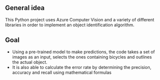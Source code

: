 ## General idea
This Python project uses Azure Computer Vision and a variety of different libraries in order to implement an object identification algorithm. 

## Goal
* Using a pre-trained model to make predictions, the code takes a set of images as an input, selects the ones containing bicycles and outlines the actual object.
* It is also able to calculate the error rate by determining the precision, accuracy and recall using mathematical formulas




